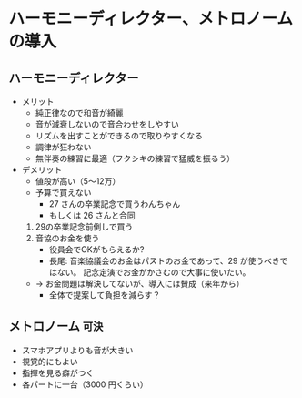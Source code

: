 # ハーモニーディレクター、メトロノームの導入
## ハーモニーディレクター

+ メリット
    + 純正律なので和音が綺麗
    + 音が減衰しないので音合わせをしやすい
    + リズムを出すことができるので取りやすくなる
    + 調律が狂わない
    + 無伴奏の練習に最適（フクシキの練習で猛威を振るう）
+ デメリット
    + 値段が高い（5〜12万）
    + 予算で買えない
        + 27 さんの卒業記念で買うわんちゃん
        + もしくは 26 さんと合同
    1. 29の卒業記念前倒しで買う
    1. 音協のお金を使う
        + 役員会でOKがもらえるか?
        + 長尾: 音楽協議会のお金はパストのお金であって、29 が使うべきではない。
        記念定演でお金がかさむので大事に使いたい。
    + → お金問題は解決してないが、導入には賛成（来年から）
        + 全体で提案して負担を減らす？

## メトロノーム `可決`

+ スマホアプリよりも音が大きい
+ 視覚的にもよい
+ 指揮を見る癖がつく
+ 各パートに一台（3000 円くらい）